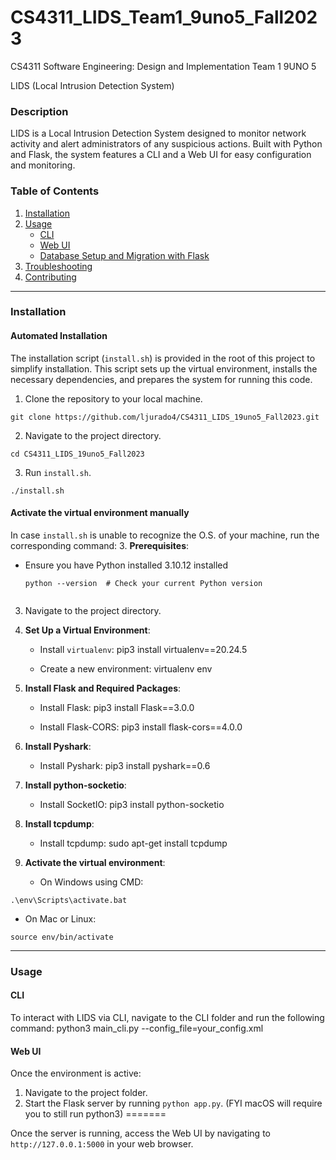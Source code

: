 # CS4311_LIDS_Team1_9uno5_Fall2023

CS4311 Software Engineering: Design and Implementation Team 1 9UNO 5

LIDS (Local Intrusion Detection System)

### Description

LIDS is a Local Intrusion Detection System designed to monitor network activity and alert administrators of any suspicious actions. Built with Python and Flask, the system features a CLI and a Web UI for easy configuration and monitoring.

### Table of Contents

1. [Installation](#installation)
2. [Usage](#usage)
   - [CLI](#cli)
   - [Web UI](#web-ui)
   - [Database Setup and Migration with Flask](#database-setup-and-migration-with-flask)
3. [Troubleshooting](#troubleshooting)
4. [Contributing](#contributing)

---

### Installation

#### Automated Installation
The installation script (`install.sh`) is provided in the root of this project to simplify installation. This script sets up the virtual environment, installs the necessary dependencies, and prepares the system for running this code.

1. Clone the repository to your local machine.
```
git clone https://github.com/ljurado4/CS4311_LIDS_19uno5_Fall2023.git
```

2. Navigate to the project directory.
```
cd CS4311_LIDS_19uno5_Fall2023
```

3. Run `install.sh`.
```
./install.sh
```

#### Activate the virtual environment manually
In case `install.sh` is unable to recognize the O.S. of your machine, run the corresponding command:
3. **Prerequisites**:
   - Ensure you have Python installed 3.10.12 installed
     ```
     python --version  # Check your current Python version
 
     ```

3. Navigate to the project directory.

4. **Set Up a Virtual Environment**:
   - Install `virtualenv`:
pip3 install virtualenv==20.24.5

   - Create a new environment:
virtualenv env

5. **Install Flask and Required Packages**:
   - Install Flask:
pip3 install Flask==3.0.0

   - Install Flask-CORS:
pip3 install flask-cors==4.0.0

6. **Install Pyshark**:
   - Install Pyshark:
pip3 install pyshark==0.6

7. **Install python-socketio**:
   - Install SocketIO:
pip3 install python-socketio

8. **Install tcpdump**:
   - Install tcpdump:
sudo apt-get install tcpdump


7. **Activate the virtual environment**:
   - On Windows using CMD:
```
.\env\Scripts\activate.bat
```

   - On Mac or Linux:
```
source env/bin/activate
```

---

### Usage

#### CLI

To interact with LIDS via CLI, navigate to the CLI folder and run the following command:
python3 main_cli.py --config_file=your_config.xml

#### Web UI

Once the environment is active:
1. Navigate to the project folder.
2. Start the Flask server by running `python app.py`. (FYI macOS will require you to still run python3)
=======

Once the server is running, access the Web UI by navigating to `http://127.0.0.1:5000` in your web browser.
